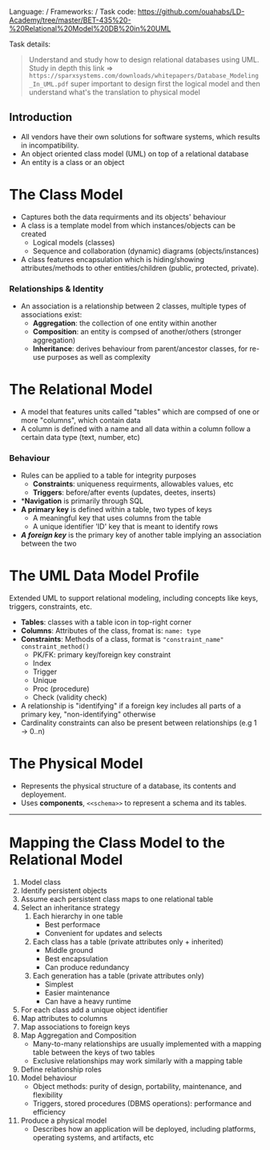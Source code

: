 Language: /
Frameworks: /
Task code: https://github.com/ouahabs/LD-Academy/tree/master/BET-435%20-%20Relational%20Model%20DB%20in%20UML

Task details:
> Understand and study how to design relational databases using UML.
> Study in depth this link => `https://sparxsystems.com/downloads/whitepapers/Database_Modeling_In_UML.pdf`
> super important to design first the logical model and then understand what's the translation to physical model

## Introduction
* All vendors have their own solutions for software systems, which results in incompatibility.
* An object oriented class model (UML) on top of a relational database
* An entity is a class or an object

# The Class Model
* Captures both the data requirments and its objects' behaviour
* A class is a template model from which instances/objects can be created
	* Logical models (classes)
	* Sequence and collaboration (dynamic) diagrams (objects/instances)
* A class features encapsulation which is hiding/showing attributes/methods to other entities/children (public, protected, private).
### Relationships & Identity
- An association is a relationship between 2 classes, multiple types of associations exist:
	* **Aggregation**: the collection of one entity within another
	* **Composition**: an entity is compsed of another/others (stronger aggregation)
	* **Inheritance**: derives behaviour from parent/ancestor classes, for re-use purposes as well as complexity

# The Relational Model
* A model that features units called "tables" which are compsed of one or more "columns", which contain data
* A column is defined with a name and all data within a column follow a certain data type (text, number, etc)
### Behaviour
* Rules can be applied to a table for integrity purposes
	* **Constraints**: uniqueness requirments, allowables values, etc
	* **Triggers**: before/after events (updates, deetes, inserts)
* ***Navigation** is primarily through SQL
* **A primary key** is defined within a table, two types of keys
	* A meaningful key that uses columns from the table
	* A unique identifier 'ID' key that is meant to identify rows
* ***A foreign key*** is the primary key of another table implying an association between the two

# The UML Data Model Profile
Extended UML to support relational modeling, including concepts like keys, triggers, constraints, etc.
* **Tables**: classes with a table icon in top-right corner
* **Columns**: Attributes of the class,  fromat is: `name: type`
* **Constraints**: Methods of a class, format is `"constraint_name" constraint_method()`
	* PK/FK: primary key/foreign key constraint
	* Index
	* Trigger
	* Unique
	* Proc (procedure)
	* Check (validity check)
* A relationship is "identifying" if a foreign key includes all parts of a primary key, "non-identifying" otherwise
* Cardinality constraints can also be present between relationships (e.g 1 -> 0..n)

# The Physical Model
* Represents the physical structure of a database, its contents and deployement.
* Uses **components**, `<<schema>>` to represent a schema and its tables.
---
# Mapping the Class Model to the Relational Model
1. Model class
2. Identify persistent objects
3. Assume each persistent class maps to one relational table
4. Select an inheritance strategy
	1. Each hierarchy in one table
		* Best performace
		* Convenient for updates and selects
	2. Each class has a table (private attributes only + inherited)
		* Middle ground
		* Best encapsulation
		* Can produce redundancy
	3. Each generation has a table (private attributes only)
		* Simplest
		* Easier maintenance
		* Can have a heavy runtime
5. For each class add a unique object identifier
6. Map attributes to columns
7. Map associations to foreign keys
8. Map Aggregation and Composition
	* Many-to-many relationships are usually implemented with a mapping table between the keys of two tables
	* Exclusive relationships may work similarly with a mapping table
9. Define relationship roles
10. Model behaviour
	* Object methods: purity of design, portability, maintenance, and flexibility
	* Triggers, stored procedures (DBMS operations): performance and efficiency
11. Produce a physical model
	* Describes how an application will be deployed, including platforms, operating systems, and artifacts, etc
